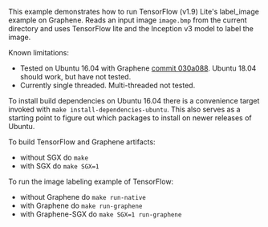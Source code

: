 This example demonstrates how to run TensorFlow (v1.9) Lite's label_image example on Graphene. Reads an input image `image.bmp` from the current directory and uses TensorFlow lite and the Inception v3 model to label the image.

Known limitations:

- Tested on Ubuntu 16.04 with Graphene [commit 030a088](https://github.com/oscarlab/graphene/tree/030a0888926f315710da94ee6f855c466059cf6c). Ubuntu 18.04 should work, but have not tested.
- Currently single threaded. Multi-threaded not tested.

To install build dependencies on Ubuntu 16.04 there is a convenience target invoked with `make install-dependencies-ubuntu`. This also serves as a starting point to figure out which packages to install on newer releases of Ubuntu.

To build TensorFlow and Graphene artifacts:
- without SGX do `make`
- with SGX do `make SGX=1 `

To run the image labeling example of TensorFlow:
- without Graphene do `make run-native`
- with Graphene do `make run-graphene`
- with Graphene-SGX do `make SGX=1 run-graphene`
